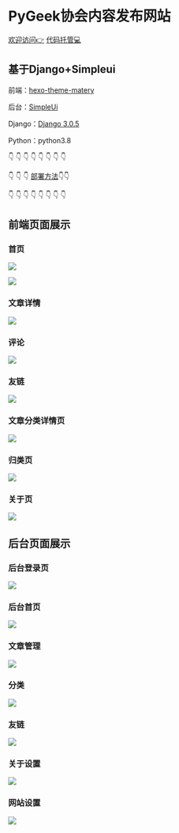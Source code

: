 # PyGeek协会内容发布网站

[欢迎访问👉](http://www.pygeek.club/)
[代码托管💻](https://gitee.com/su_ye0620/Django_Blog)

## 基于Django+Simpleui

前端：[hexo-theme-matery](https://github.com/blinkfox/hexo-theme-matery)

后台：[SimpleUi](https://simpleui.88cto.com/simpleui)

Django：[Django 3.0.5](https://www.djangoproject.com/)       

Python：python3.8

👇 👇 👇 👇 👇 👇 👇 👇 

👇 👇 👇 [部署方法](https://gitee.com/su_ye0620/Django_Blog)👇👇

👇 👇 👇 👇 👇 👇 👇 👇

## 前端页面展示

### 首页

![](https://i.loli.net/2020/04/30/v81iAjyXfaOTDEM.png)

![](https://i.loli.net/2020/04/30/9PBT6RwqzvruUAL.png)

### 文章详情

![](https://i.loli.net/2020/04/30/oZyrvMUiu1fQctK.png)

### 评论

![](https://i.loli.net/2020/04/30/S4Q1pJRoieqyOsU.png)

### 友链

![](https://i.loli.net/2020/04/30/52SQMVl4IwUtDcT.png)

### 文章分类详情页

![](https://i.loli.net/2020/04/30/ubRrh4qinAV3ogL.png)

### 归类页

![](https://i.loli.net/2020/04/30/pEIf5lxVhwMiFDA.png)

### 关于页

![](https://i.loli.net/2020/04/30/vXOc26i3gYtrITo.png)

## 后台页面展示

### 后台登录页

![](https://i.loli.net/2020/04/30/FsnOIrijYU5cCmy.png)

### 后台首页

![](../images/README/image-20200430132304261.png)

### 文章管理

![](https://i.loli.net/2020/04/30/UR6I2pTXleYy9Sf.png)

### 分类

![](https://i.loli.net/2020/04/30/HJwTCU42liPXZRj.png)

### 友链

![](https://i.loli.net/2020/04/30/rDlRJpN2yALYz3M.png)

### 关于设置

![](https://i.loli.net/2020/04/30/UtfSdoZbGvOwAhn.png)

### 网站设置

![](https://i.loli.net/2020/04/30/VAJtn5DxIYjiNH6.png)
